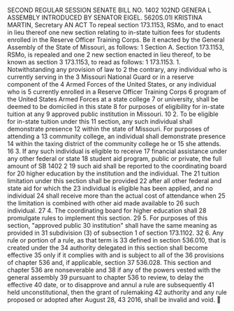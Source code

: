 SECOND REGULAR SESSION
SENATE BILL NO. 1402
102ND GENERA L ASSEMBLY
INTRODUCED BY SENATOR EIGEL.
5620S.01I KRISTINA MARTIN, Secretary
AN ACT
To repeal section 173.1153, RSMo, and to enact in lieu thereof one new section relating to in-state
tuition fees for students enrolled in the Reserve Officer Training Corps.
Be it enacted by the General Assembly of the State of Missouri, as follows:
1 Section A. Section 173.1153, RSMo, is repealed and one
2 new section enacted in lieu thereof, to be known as section
3 173.1153, to read as follows:
1 173.1153. 1. Notwithstanding any provision of law to
2 the contrary, any individual who is currently serving in the
3 Missouri National Guard or in a reserve component of the
4 Armed Forces of the United States, or any individual who is
5 currently enrolled in a Reserve Officer Training Corps
6 program of the United States Armed Forces at a state college
7 or university, shall be deemed to be domiciled in this state
8 for purposes of eligibility for in-state tuition at any
9 approved public institution in Missouri.
10 2. To be eligible for in-state tuition under this
11 section, any such individual shall demonstrate presence
12 within the state of Missouri. For purposes of attending a
13 community college, an individual shall demonstrate presence
14 within the taxing district of the community college he or
15 she attends.
16 3. If any such individual is eligible to receive
17 financial assistance under any other federal or state
18 student aid program, public or private, the full amount of
SB 1402 2
19 such aid shall be reported to the coordinating board for
20 higher education by the institution and the individual. The
21 tuition limitation under this section shall be provided
22 after all other federal and state aid for which the
23 individual is eligible has been applied, and no individual
24 shall receive more than the actual cost of attendance when
25 the limitation is combined with other aid made available to
26 such individual.
27 4. The coordinating board for higher education shall
28 promulgate rules to implement this section.
29 5. For purposes of this section, "approved public
30 institution" shall have the same meaning as provided in
31 subdivision (3) of subsection 1 of section 173.1102.
32 6. Any rule or portion of a rule, as that term is
33 defined in section 536.010, that is created under the
34 authority delegated in this section shall become effective
35 only if it complies with and is subject to all of the
36 provisions of chapter 536 and, if applicable, section
37 536.028. This section and chapter 536 are nonseverable and
38 if any of the powers vested with the general assembly
39 pursuant to chapter 536 to review, to delay the effective
40 date, or to disapprove and annul a rule are subsequently
41 held unconstitutional, then the grant of rulemaking
42 authority and any rule proposed or adopted after August 28,
43 2016, shall be invalid and void.
